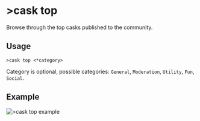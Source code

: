 # >cask top
Browse through the top casks published to the community.

## Usage
```
>cask top <*category>
```

Category is optional, possible categories: `General`, `Moderation`, `Utility`, `Fun`, `Social`.

## Example
![>cask top example](https://i.imgur.com/Nw8DWHd.png)
